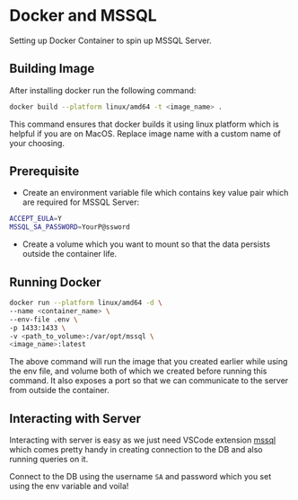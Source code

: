 # Docker and MSSQL

Setting up Docker Container to spin up MSSQL Server.

## Building Image

After installing docker run the following command:

```bash
docker build --platform linux/amd64 -t <image_name> .
```

This command ensures that docker builds it using linux platform which is helpful if you are on MacOS. Replace image name with a custom name of your choosing.

## Prerequisite

* Create an environment variable file which contains key value pair which are required for MSSQL Server:

```bash
ACCEPT_EULA=Y
MSSQL_SA_PASSWORD=YourP@ssword
```
* Create a volume which you want to mount so that the data persists outside the container life.
   
## Running Docker

```bash
docker run --platform linux/amd64 -d \                      
--name <container_name> \
--env-file .env \
-p 1433:1433 \
-v <path_to_volume>:/var/opt/mssql \
<image_name>:latest
```
The above command will run the image that you created earlier while using the env file, and volume both of which we created before running this command. It also exposes a port so that we can communicate to the server from outside the container.

## Interacting with Server

Interacting with server is easy as we just need VSCode extension [mssql](https://marketplace.visualstudio.com/items?itemName=ms-mssql.mssql) which comes pretty handy in creating connection to the DB and also running queries on it. 

Connect to the DB using the username `SA` and password which you set using the env variable and voila!